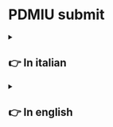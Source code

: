 # **PDMIU** submit

<details>
  <summary>

  ## 👉 In italian
    
  </summary>

  <details>
  <summary>

  ### _A._ Nome e numero di matricola
    
  </summary>

  - Francesco Rombaldoni
  - Matricola: 330130
  
</details>

<details>
  <summary>

  ### _B._ Titolo del progetto
    
  </summary>

  - Il titolo del progetto è: **PIVPN**
  
</details>

<details>
  <summary>

  ### _C._ Breve panoramica dell'idea di progetto e delle principali caratteristiche dell´applicazione
    
  </summary>

  - L'idea del progetto è quella di realizzare un'applicazione in [Flutter](https://flutter.dev/) che faciliti l'interazione con la "VPN" [PIVPN](https://www.pivpn.io/), poiché quest'ultima è attualmente utilizzabile solo tramite "riga di comando". Inoltre, si intende implementare funzionalità aggiuntive, come la possibilità di disattivare un utente dopo una determinata data.
  
- L'applicazione sviluppata permette, tramite un'interfaccia grafica, di interagire con [PIVPN](https://www.pivpn.io/) per creare, eliminare, abilitare e disabilitare utenti. Consente, inoltre, di associare a ogni utente una data di inizio e una data di fine, disattivando automaticamente gli utenti che hanno superato il periodo di utilizzo consentito.

<br>

L'applicazione presenta al centro una tabella che consente di visualizzare tutti gli utenti registrati e il loro stato.
  
</details>

<details>
  <summary>

  ### _D._ Panoramica della esperienza utente
    
  </summary>

#### Primo avvio

Dopo aver configurato l'ambiente (seguendo la guida presente nella pagina principale), si può aprire l'applicazione. A questo punto, l'operatore può solo aggiungere nuovi utenti. Per fare questa operazione, deve completare i tre campi di input presenti nella parte superiore dell'interfaccia.

<details>
<summary>

_Guarda l'immagine_

</summary>

![Fields](https://github.com/R0mb0/PIVPN_GUI/blob/main/Project_infos/Fields.png)

</details><br>

Il nome può essere una qualsiasi stringa senza spazi, mentre le date devono essere necessariamente inserite nel formato standard ISO (anno-mese-giorno).<br>

##### ⚠️ Avvertenze

- Per creare un utente sempre abilitato, è sufficiente aggiungere un utente con il campo "End Date" impostato su una data molto remota (es. 2050-01-01).
- La "data di fine" inserita deve essere sempre successiva alla data di inserimento dell'utente.
- Non si possono aggiungere due utenti con lo stesso nome.

Una volta completati i campi, l'operatore deve premere sul pulsante "Add User" per aggiungere l'utente alla VPN.

<details>
<summary>

_Guarda l'immagine_

</summary>

![Add_User](https://github.com/R0mb0/PIVPN_GUI/blob/main/Project_infos/Add_user.png)

</details>

A questo punto, si aprirà una finestra separata contenente un QR code necessario per connettere la VPN, che l'operatore dovrà condividere con chi desidera connettersi.

<details>
<summary>

_Guarda l'immagine_

</summary>

![qr-code](https://github.com/R0mb0/PIVPN_GUI/blob/main/Project_infos/qr-code.png)

</details>

Ogni volta che l'operatore esegue un'operazione, i cambiamenti dello stato della memoria vengono salvati automaticamente, garantendo la consistenza tra le informazioni di "PIVPN" e dell'interfaccia grafica.<br>
Come si sarà sicuramente notato, la tabella al centro dell'applicazione avrà acquisito un nuovo valore.

<details>
<summary>

_Guarda l'immagine_

</summary>

![Table_with_record](https://github.com/R0mb0/PIVPN_GUI/blob/main/Project_infos/Table_with_record.png)

</details>

A questo punto, l'operatore può scegliere se aggiungere un nuovo utente (seguendo le istruzioni precedenti) oppure eseguire le altre tre operazioni riportate dall'interfaccia.

<details>
<summary>

_Guarda l'immagine_

</summary>

![Buttons](https://github.com/R0mb0/PIVPN_GUI/blob/main/Project_infos/Buttons.png)

</details>

Per queste ultime operazioni, è necessario inserire nel campo apposito il nome dell'utente bersaglio (reperibile dalla tabella al centro).<br>

##### ⚠️ Avvertenze

- Non si può abilitare un utente che è stato disabilitato perché è stata superata la propria data di fine servizio.
- Per rigenerare un utente, è necessario eliminarlo e aggiungerlo nuovamente con le date aggiornate.

Una volta terminate le operazioni, l'applicazione non deve essere chiusa. Questo permette al secondo thread del programma di controllare, una volta al giorno, lo stato degli utenti. Nel caso in cui l'applicazione venisse chiusa, il controllo automatico non sarà eseguito, ma finché il computer rimane acceso, la VPN continuerà a funzionare.

##### Avvio successivo al primo

Se l'applicazione viene chiusa dopo il primo avvio e successivamente riaperta, l'operatore troverà lo stato dell'applicazione identico a com'era prima della chiusura, consentendo di operare normalmente.

</details>

<details>
  <summary>

  ### _E._ Discussione della tecnologia
    
  </summary>

  <details>
  <summary>

  #### Librerie utilizzate nel progetto
    
  </summary>

- `package:flutter/material.dart` -> Libreria di default, **Non necessita di commento**
- `dart:async` -> Libreria per la gestione dei thread, **Non necessita di commento**
- `dart:isolate` -> Libreria per la gestione dei thread, **Non necessita di commento**
- `dart:io` -> Libreria per interagire con i file di sistema, **Non necessita di commento**
- `package:process_run/shell.dart` -> Libreria per interagire con la shell <br> <details> <summary> **Commento** </summary>

	##### Librerie disponibili (in alternatova)

	- `dart:io` con i comandi:
 		- Process.start
   		- Process.run <br><br>
        **Esempio** <br>
	
        ```dart
        import 'dart:io';

		void main() async {
		  var result = await Process.run('ls', ['-l']);
		  print(result.stdout);
		}
        ```
        - `package:process_runner/process_runner.dart` <br><br>
	**Esempio** <br>
 	```dart
  	import 'package:process_runner/process_runner.dart';

	Future<void> main() async {
	  ProcessRunner processRunner = ProcessRunner();
	  ProcessRunnerResult result = await processRunner.runProcess(['ls']);
	
	  print('stdout: ${result.stdout}');
	  print('stderr: ${result.stderr}');
	}
  	```
	Tra le tre alternative possibili, è stata scelta la libreria `shell.dart` poichè è la libreria più stabile per linux per lanciare i comandi da terminale

  </details>
- `dart:ffi` -> Libreria per allocare la memoria, utilizzata per allocare il thread, **Non necessita di commento**
  
</details>

<details>
  <summary>
	  
  #### I widget rilevanti utilizzati
  
  </summary>

<details>
<summary>

##### `main.dart`

</summary>

- **MaterialApp**  
  **Descrizione:**  
  Un widget che avvolge l’intera applicazione e fornisce configurazione base per il Material Design, inclusi tema, routing e localizzazione.

- **Scaffold**  
  **Descrizione:**  
  Fornisce una struttura base di layout per le app Material Design. Include zone per AppBar, Drawer, Body, FloatingActionButton, BottomNavigationBar, ecc.

- **SafeArea**  
  **Descrizione:**  
  Inserisce il proprio child in un’area sicura del display, evitando le aree di notifica, notch o bordi curvi del dispositivo.

- **Column**  
  **Descrizione:**  
  Disposiziona i widget figli in una colonna verticale.

- **Row**  
  **Descrizione:**  
  Disposiziona i widget figli in una riga orizzontale.

- **SizedBox**  
  **Descrizione:**  
  Un widget con dimensioni fisse specificate, utile per spaziature o per forzare una dimensione.

- **VerticalDivider**  
  **Descrizione:**  
  Disegna una linea verticale, tipicamente usata per separare visivamente contenuti in una Row.

- **Text**  
  **Descrizione:**  
  Visualizza una stringa di testo single-style.

- **Container**  
  **Descrizione:**  
  Un widget versatile per layout, decorazioni, padding, margini e restrizioni di dimensione.

- **TextFormField**  
  **Descrizione:**  
  Un campo di input di testo che integra la gestione delle validazioni e dei form.

- **InputDecoration**, **OutlineInputBorder**, **BorderSide**  
  **Descrizione:**  
  Widget di configurazione per la personalizzazione dell’aspetto dei campi input, come bordi, colori, hint, ecc.

- **TextButton**  
  **Descrizione:**  
  Un pulsante testuale che attiva una funzione quando viene premuto.

- **ButtonStyle**, **MaterialStateProperty**  
  **Descrizione:**  
  Permettono di definire lo stile e il comportamento dei pulsanti in base agli stati (pressed, hovered, ecc.).

- **Divider**  
  **Descrizione:**  
  Disegna una linea orizzontale, utile per separare visivamente sezioni verticali.

- **Expanded**  
  **Descrizione:**  
  Un widget che espande un child di una Row, Column o Flex per occupare lo spazio disponibile.

- **SingleChildScrollView**  
  **Descrizione:**  
  Permette lo scrolling del suo child se lo spazio è insufficiente, supportando scroll verticale e orizzontale.

- **DataTable**  
  **Descrizione:**  
  Visualizza dati in una tabella con righe e colonne, supportando ordinamento e scrolling.

- **DataColumn**, **DataRow**  
  **Descrizione:**  
  Rappresentano colonne e righe di una DataTable.

- **GestureDetector**  
  **Descrizione:**  
  Cattura e gestisce gesti dell’utente (tap, drag, ecc.) su widget child.

</details>

<details>
<summary>

##### `Database.dart`
 
</summary>

- **DataRow**  
  **Descrizione:**  
  Rappresenta una singola riga all’interno di una DataTable, composta da una serie di celle (DataCell).

- **DataCell**  
  **Descrizione:**  
  Una cella che contiene un widget (tipicamente un Text) da visualizzare in una riga della DataTable.

- **Text**  
  **Descrizione:**  
  Visualizza una stringa di testo single-style.

</details>

<details>
<summary>

##### `Mediator.dart`

</summary>

- **DataRow**  
  **Descrizione:**  
  Rappresenta una singola riga all’interno di una `DataTable`. Ogni `DataRow` contiene una lista di celle (`DataCell`) che visualizzano dati tabellari. Utilizzato per strutturare informazioni in formato tabellare, come ad esempio elenchi di utenti, prodotti o risultati.

</details>
  
</details>

<details>
  <summary>

#### La costruzione del database

Per salvare le informazioni degli utenti, l'applicazione utilizza una classe chiamata "Database" che salva i dati in un "dizionario". Questo dizionario viene serializzato e deserializzato per consentire il salvataggio delle informazioni sul disco.

##### Struttura logica del dizionario

```mermaid
---
title: Logic structure of dictionary
---
classDiagram

Dictionary <|-- User

class Dictionary {
  key: Name
  Value: User
}

class User {
  String name
  Date startDate
  Date endDate
  Boolean isEnabled 
}
```

Il parametro `name` si ripete in questa struttura poiché è sia una chiave del dizionario sia un attributo memorizzato all'interno della classe `User`. Questa scelta è stata fatta per semplificare il processo di serializzazione dato che la chiave del dizionario è anche la chiave su "PIVPN", questa soluzione permette di tenere aggregati i dati di due "dastabase".

##### Processo di serializzazione

La serializzazione viene effettuata scrivendo su file una riga per ogni utente, strutturata nel seguente modo:

```
_key_ _name_ _startDate_ _endDate_ _isEnabled_
```

Per distinguere i vari parametri durante la lettura, la riga viene convertita in una lista utilizzando lo spazio come delimitatore. A ogni posizione degli elementi nella lista corrisponde un valore utile. Poiché la conversione dei parametri `startDate` e `endDate` in stringa include anche l'orario, la stringa risultante assume il seguente formato:

```
Rombo Rombo 2025-10-01 00:00:00 2025-10-21 00:00:00 true
```

I valori utili, quindi, sono indicati dalle seguenti posizioni:

```
[0] [1] [2] [4] [6]
```

L'ultimo aggiornamento dell'applicazione prevede che, a ogni operazione eseguita dall'utente, lo stato del database venga immediatamente scritto sul disco.
  
</details>

<details>
  <summary>

  #### Gestione della interazione con la shell
    
  </summary>
Siccome "PIVPN" richiede l'utilizzo della riga di comando per essere amministrata, la sfida è stata quella di fare in modo che l'applicazione potesse eseguire comandi da terminale, con il problema aggiuntivo che questi comandi necessitano di privilegi "sudo".  
Secondo la documentazione di "Dart", per ottenere questo risultato sarebbe sufficiente utilizzare la sintassi per lanciare comandi da terminale senza particolari privilegi, disabilitando a livello di sistema la necessità di eseguirli come "sudo".  
Tuttavia, considerando la diffusione del software, non si è voluto seguire questa strada poiché molto macchinosa. Si è preferito invece sviluppare una soluzione personalizzata.  
Il paradigma scelto prevede che l'applicazione richiami degli script (precedentemente impostati come eseguibili) in formato `.sh`, i quali a loro volta richiedono i privilegi "sudo".

##### Sviluppo degli script

Per funzionare correttamente, tutti gli script necessitano di un file `password.sh`, che deve essere creato dall'utente al momento dell'installazione dell'applicazione.  
Esempio del file:

```shell
#!/bin/bash
PASSWORD="your_sudo_password"
```

Una volta creato il file, la guida d'installazione dell'applicazione prevede l'esecuzione di uno script che rende eseguibili tutti gli script necessari per il corretto funzionamento dell'applicazione. Di seguito è riportato un esempio dello script:

```shell
#!/bin/bash

# Elenco degli script da rendere eseguibili
scripts=(
  "addUser.sh"
  "disableUser.sh"
  "enableUser.sh"
  "listUsers.sh"
  "removeUser.sh"
  "update.sh"
)

# Ciclo per rendere eseguibili i file
for script in "${scripts[@]}"; do
  if [ -f "$script" ]; then
    chmod +x "$script"
    echo "Reso $script eseguibile."
  else
    echo "Il file $script non esiste."
  fi
done
```

Questo script, dato un elenco di file nella stessa cartella, verifica l'esistenza di ciascun file e successivamente ne modifica le proprietà per renderli eseguibili.

##### Esempio di uno script eseguito dall'applicazione

Ecco un esempio di script utilizzato dall'applicazione:

```shell
#!/bin/bash

source ./password.sh

# Controlla se è stato fornito un parametro
if [ -z "$1" ]; then
  echo "Uso: $0 <parametro>"
  exit 1
fi

# Usa il parametro
param=$1
echo ${PASSWORD} | sudo -S pivpn -a -n $param

gnome-terminal -- bash -c "echo $param | sudo -S pivpn -qr; exec bash"

# Verifica se il comando è stato eseguito correttamente
if [ $? -eq 0 ]; then
  echo "Comando eseguito con successo."
else
  echo "Comando fallito."
  exit 1
fi
```

Questo script ha la funzione di aggiungere un utente alla VPN. Il suo funzionamento può essere spiegato suddividendolo in tre parti:  
1. **Controllo dell'argomento**: verifica se l'applicazione ha passato un argomento; in caso contrario, esce con un messaggio di errore.  
2. **Esecuzione del comando**: se l'argomento è presente, lo script lancia il comando per aggiungere l'utente alla VPN, seguito dal comando per aprire la finestra con il QR code necessario per il collegamento.  
3. **Verifica del risultato**: controlla se il comando è stato eseguito correttamente, restituendo un messaggio di successo o di errore. Il risultato viene riportato tramite un `echo`, che sarà raccolto dalla funzione di "Dart" utilizzata per eseguire i comandi da terminale.
  
</details>

<details>
  <summary>

  #### La gestione del thread 
    
  </summary>

  Nell'applicazione viene lanciato un thread separato rispetto al thread principale, in modo da eseguire una parte di codice che, finché l'applicazione rimane aperta, esegue un ciclo "while true" con una pausa di circa 24 ore. Questo thread controlla giornalmente lo stato di tutti gli utenti registrati dall'operatore. Nel caso in cui per un utente sia stata superata la data di fine servizio, quest'ultimo viene automaticamente disabilitato.

##### La classe del thread

```dart
class ThreadManager {
	bool _isRunning = false;
	Isolate? _isolate;
	ReceivePort? _receivePort;
	late StreamSubscription _subscription;
	
	void startThread(Function updateTable) {
		if (_isRunning) return;
		_isRunning = true;
		_receivePort = ReceivePort();
		_subscription = _receivePort!.listen((message) {
			if (message == 'update') {
				updateTable();
			}
		});
		Isolate.spawn(_threadEntry, _receivePort!.sendPort);
	}
	
	void stopThread() {
		if (!_isRunning) return;
		_isRunning = false;
		_isolate?.kill(priority: Isolate.immediate);
		_subscription.cancel();
		_receivePort?.close();
	}
	
	static void _threadEntry(SendPort sendPort) async {
		// Campo per il lavoro
		Mediator mediator = Mediator();
		
		bool isRunning = true;
		ReceivePort receivePort = ReceivePort();
		sendPort.send(receivePort.sendPort);
		bool isSomethingChanged = false;
		
		receivePort.listen((message) {
			if (message == 'stop') {
				isRunning = false;
				receivePort.close();
			}
		});
		
		while (isRunning) {
			mediator.GetAllUsers().forEach((value) {
				if (value.isEnabled && DateTime.now().isAfter(value.endDate)) {
					value.isEnabled = false;
					isSomethingChanged = true;
				}
			});
			// Salva il database solo se necessario
			if (isSomethingChanged) {
				mediator.SaveDatabase();
			}
			sendPort.send('update'); // Invia un messaggio di aggiornamento all'isolato principale
			isSomethingChanged = false;
			await Future.delayed(Duration(seconds: 86400)); // Ritardo di 24 ore
		}
		print('Thread fermato.');
	}
}
```

Per il controllo del thread, oltre all'utilizzo di una variabile di stato, viene usato un sistema di messaggi inviati alla "porta del thread".  
Quando il thread viene avviato, viene effettuata una chiamata di sistema per metterlo in esecuzione (prima di questo punto il thread è già allocato logicamente ma non è attivo), e successivamente viene aggiornato lo stato dei messaggi. Lo stesso processo viene eseguito al momento dell'interruzione del thread (che rimane comunque allocato in memoria, in attesa di essere riavviato).  
Durante l'esecuzione, il thread segue le istruzioni contenute nella funzione `_threadEntry()`. Dopo aver verificato lo stato del thread, avvia un ciclo "while true" che controlla lo stato degli utenti e, se necessario, li disabilita.

##### Variabili del thread

```dart
// Variabili per la gestione del thread
final ThreadManager _threadManager = ThreadManager();
bool _isThreadRunning = false;
```

##### Funzioni per la gestione del thread

```dart
void _startThread() {
	_threadManager.startThread(update_table);
	setState(() {
		_isThreadRunning = true;
	});
}

void _stopThread() {
	_threadManager.stopThread();
	setState(() {
		_isThreadRunning = false;
	});
}
```

Queste funzioni vengono utilizzate dalla classe principale `main` per gestire il thread durante il flusso dell'applicazione. In questo caso specifico, l'applicazione avvia il thread dopo aver ripristinato lo stato della memoria e lo interrompe poco prima di chiudersi, a seguito del comando corrispondente ricevuto dall'operatore.

##### Dove il thread viene avviato

```dart
void initState() {
	super.initState();
	WidgetsBinding.instance.addObserver(this);
	_startThread(); //<------------------------------- Avvia il thread per gestire gli utenti
	load_database();
}
```

##### Dove il thread viene terminato

```dart
void _onWindowClose() {
	_stopThread();
	//mediator.SaveDatabase(); //<------------------------------- Ferma the thread
}
```
  
</details>
  
</details>
  
</details>

<details>
  <summary>

  ## 👉 In english
    
  </summary>

<details>
  <summary>

  ### _A._ Name and student ID number
    
  </summary>

  - Francesco Rombaldoni
  - Matricola: 330130
  
</details>

<details>
<summary>

### _B._ Project Title

</summary>

- The project title is: **PIVPN**

</details>

<details>
  <summary>

  ### _C._ Short overview of the project idea and main features of the application 
    
  </summary>

  - The project idea is to develop a [Flutter](https://flutter.dev/) application to simplify interaction with the [PIVPN](https://www.pivpn.io/) "VPN", as currently, it can only be managed through the terminal. The application also introduces new functionalities, such as the automatic disabling of a user.
  - The application allows interaction with [PIVPN](https://www.pivpn.io/) through a user interface, enabling the creation, deletion, enabling, and disabling of users. It also allows linking each user to a "start-date" and an "end-date," automatically disabling users whose access period has expired.
    <br>
    The application features a central table where the operator can view the status of all users.
  
</details>

<details>
  <summary>

  ### _D._ User experience overview
    
  </summary>

#### First Launch

After setting the environment (following the guide on the project's main page), it is possible to launch the application. At this point, the operator can only add a new user. To perform this operation, the three input fields at the top of the application must be completed.

<details>
<summary>
	
_View the image_

</summary>

![Fields](https://github.com/R0mb0/PIVPN_GUI/blob/main/Project_infos/Fields.png)

</details><br>

The name can be any string, while the dates must be in American format (year-month-day).<br>

##### ⚠️ Warnings 

- To create an always-enabled user, it is necessary to set the "end-date" field to a very distant date (e.g., 2050-01-01).
- The "end-date" field must contain a date that is always later than the current date of the user's insertion.
- It is not possible to add two users with the same name.

After filling in the fields, the operator must click on the "Add User" button to add the user to the "VPN."

<details>
<summary>
	
_View the image_

</summary>

![Add_User](https://github.com/R0mb0/PIVPN_GUI/blob/main/Project_infos/Add_user.png)

</details>

At this point, a new window will open on the screen containing a QR code that must be shared with the user who wants to access the "VPN."

<details>
<summary>

_View the image_

</summary>

![qr-code](https://github.com/R0mb0/PIVPN_GUI/blob/main/Project_infos/qr-code.png)

</details>

Every time the operator performs an operation, the changes will be saved in memory to ensure consistency between the application and the "VPN."  
As can be observed, the table in the middle of the application now has a new entry.

<details>
<summary>
	
_View the image_

</summary>

![Table_with_record](https://github.com/R0mb0/PIVPN_GUI/blob/main/Project_infos/Table_with_record.png)

</details>

Now the operator can choose to add a new user (following the instructions above) or perform the remaining operations displayed by the interface.

<details>
<summary>
	
_View the image_

</summary>

![Buttons](https://github.com/R0mb0/PIVPN_GUI/blob/main/Project_infos/Buttons.png)

</details>

For these last operations, the operator must fill in the user name field (as shown in the table) to proceed.

##### ⚠️ Warnings 

- It is not possible to enable a user that has been disabled because their "end-date" has passed.
- To restore a user, they must be deleted and re-added with updated dates.

When the operator has finished their operations, the application must remain open to allow a second thread within the application to check the user status daily. If the application is closed, the "VPN" will continue to work as long as the computer remains on.

#### Subsequent Launch After the First

After the first launch, if the application is closed and reopened, it will restore the last memory state before closing, allowing normal operation.
  
</details>

<details>
  <summary>

  ### _E._ Technology Discussion
    
  </summary>

  <details>
  <summary>

  #### Libraries Used in the Project
    
  </summary>

- `package:flutter/material.dart` -> Default library
- `dart:async` -> Library for thread management
- `dart:isolate` -> Library for thread management
- `dart:io` -> Library for interacting with system files
- `package:process_run/shell.dart` -> Library for interacting with the shell
- `dart:ffi` -> Library for memory allocation, used to allocate the thread
  
</details>

<details>
  <summary>

  #### The database building
    
  </summary>

To save user information, the application uses a class named "Database" that stores it in a "dictionary." The dictionary is serialized and deserialized to save and load the information from the disk.

##### Dictionary structure

```mermaid
---
title: Logical structure of the dictionary
---
classDiagram

Dictionary <|-- User

class Dictionary {
  key: Name
  Value: User
}

class User {
  String name
  Date startDate
  Date endDate
  Boolean isEnabled 
}
```

The "name" parameter is duplicated in this structure to simplify the serialization process. Specifically, the "name" parameter appears inside the user information and also as the key of the dictionary. This is because the dictionary key also serves as a key for "PIVPN," allowing the information to be aggregated.

##### Serialization process 

The serialization process involves writing lines like the following into a file for every user:

```
_key_ _name_ _startDate_ _endDate_ _isEnabled_
```

To separate the parameters during file reading, each line is converted into a list using spaces as delimiters, so every piece of information has a fixed position in memory. The conversion of `start-date` and `end-date` to a string also includes the time, which is why the saved lines are in this format:

```
Rombo Rombo 2025-10-01 00:00:00 2025-10-21 00:00:00 true
```

The required values are located in the following positions:

```
[0] [1] [2] [4] [6]
```

The latest application update introduced a feature that ensures the memory status is saved to disk after every operator action.
  
</details>

<details>
  <summary>

  #### Shell interaction
    
  </summary>
"PIVPN" requires the terminal to be administered, but in this case, the commands must operate with "sudo" privileges. The challenge was to find a way to send these terminal commands.   
The "Dart" documentation suggests using the basic instructions to launch terminal commands and, if the commands require "sudo" privileges, to modify the system configuration to disable the "sudo" requirement.   
Considering the distribution of this software, I decided to develop an alternative solution because the suggested approach in "Dart" is too complex.  
The paradigm developed involves defining scripts for every necessary command. These scripts will be launched by the application as normal commands, and it will be the scripts themselves that execute the "PIVPN" commands with "sudo" privileges.

##### Script Development

To work correctly, every script requires a file called `password.sh`, which contains the sudo password. The creation of this file is explained in the application's guide on the main page.  
Example of the file: 

```shell
#!/bin/bash
PASSWORD="your_sudo_password"
```

After this step, the procedure requires executing a script that changes the execute permissions of all scripts inside the same directory.  
Example of the script: 

```shell
#!/bin/bash

# List of scripts to make executable
scripts=(
  "addUser.sh"
  "disableUser.sh"
  "enableUser.sh"
  "listUsers.sh"
  "removeUser.sh"
  "update.sh"
)

# Loop to make the files executable
for script in "${scripts[@]}"; do
  if [ -f "$script" ]; then
    chmod +x "$script"
    echo "Made $script executable."
  else
    echo "The file $script does not exist."
  fi
done
```

In this case, given a list of scripts in the same folder, it verifies the existence of the files and changes their execute permissions.

##### Example of a file actually executed by the application

Example of the file:

```shell
#!/bin/bash

source ./password.sh

# Check if a parameter is provided
if [ -z "$1" ]; then
  echo "Usage: $0 <parameter>"
  exit 1
fi

# Use the parameter
param=$1
echo ${PASSWORD} | sudo -S pivpn -a -n $param

gnome-terminal -- bash -c "echo $param | sudo -S pivpn -qr; exec bash"

# Verify if the command was executed successfully
if [ $? -eq 0 ]; then
  echo "Command executed successfully."
else
  echo "Command failed."
  exit 1
fi
```

This script adds a new user to the "VPN." It can be explained by dividing the code into three parts:
1. **Argument Checking**: Verifies if the application has passed an argument; otherwise, it returns an error message.
2. **Command Execution**: If the argument is passed, the script launches the command to add a user to the "VPN," followed by the command to open a new window with the QR code for the VPN connection.
3. **Status Check**: Checks if the command was executed correctly and performs an "echo" of the status, which will be intercepted by the "Dart" function used to call the script.
  
</details>

<details>
  <summary>

  #### Thread managing
    
  </summary>

When the application starts, a thread (separate from the main thread) is launched to perform a "while true" loop with a 24-hour pause. As long as the application is running, the thread operates. This thread checks the status of all users daily, automatically disabling those whose service time has expired.

##### The thread class

```dart
class ThreadManager {
	bool _isRunning = false;
	Isolate? _isolate;
	ReceivePort? _receivePort;
	late StreamSubscription _subscription;
	
	void startThread(Function updateTable) {
		if (_isRunning) return;
		_isRunning = true;
		_receivePort = ReceivePort();
		_subscription = _receivePort!.listen((message) {
			if (message == 'update') {
				updateTable();
			}
		});
		Isolate.spawn(_threadEntry, _receivePort!.sendPort);
	}
	
	void stopThread() {
		if (!_isRunning) return;
		_isRunning = false;
		_isolate?.kill(priority: Isolate.immediate);
		_subscription.cancel();
		_receivePort?.close();
	}
	
	static void _threadEntry(SendPort sendPort) async {
		// Field for the work
		Mediator mediator = Mediator();
		
		bool isRunning = true;
		ReceivePort receivePort = ReceivePort();
		sendPort.send(receivePort.sendPort);
		bool isSomethingChanged = false;
		
		receivePort.listen((message) {
			if (message == 'stop') {
				isRunning = false;
				receivePort.close();
			}
		});
		
		while (isRunning) {
			mediator.GetAllUsers().forEach((value) {
				if (value.isEnabled && DateTime.now().isAfter(value.endDate)) {
					value.isEnabled = false;
					isSomethingChanged = true;
				}
			});
			// Save the database only if necessary
			if (isSomethingChanged) {
				mediator.SaveDatabase();
			}
			sendPort.send('update'); // Send an update message to the main isolate
			isSomethingChanged = false;
			await Future.delayed(Duration(seconds: 86400)); // 24-hour delay
		}
		print('Thread stopped.');
	}
}
```

The thread is managed using a status variable and by sending messages to the "thread port."  
When the thread needs to start, a system call is performed to execute it (at this point, the thread is already in memory but not yet active in the system), and the message status is updated.  
The same process is performed when the thread needs to stop (the thread will remain in memory, waiting to be restarted).  
During its execution, the thread performs the actions inside the `_threadEntry()` function. After checking the thread's status, it starts a "while true" loop that checks the users' statuses and, if necessary, disables users whose connection time has expired.

##### Thread variables 

```dart
// Variables for thread management
final ThreadManager _threadManager = ThreadManager();
bool _isThreadRunning = false;
```

##### Functions to manage the thread

```dart
void _startThread() {
	_threadManager.startThread(update_table);
	setState(() {
		_isThreadRunning = true;
	});
}

void _stopThread() {
	_threadManager.stopThread();
	setState(() {
		_isThreadRunning = false;
	});
}
```

These functions are used inside the main class to manage the thread during the application's flow.  
In this case, the thread is started during the application's launch and is terminated when the application closes.

##### Where the thread is called 

```dart
void initState() {
	super.initState();
	WidgetsBinding.instance.addObserver(this);
	_startThread(); //<------------------------------- Start the thread to manage users
	load_database();
}
```

##### Where the thread is terminated

```dart
void _onWindowClose() {
	_stopThread(); //<------------------------------- Stop the thread
}
```
  
</details>
  
</details>

</details>
